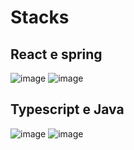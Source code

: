 # Stacks
## React e spring
![image](https://github.com/DanielFreitassc/lista_telefonica_react_and_spring/assets/129224303/d387914b-e58f-4ad6-8783-37ed319036fb) ![image](https://github.com/DanielFreitassc/lista_telefonica_react_and_spring/assets/129224303/f816c90d-4e44-4878-9a33-22d324c64572)

## Typescript e Java

![image](https://github.com/DanielFreitassc/lista_telefonica_react_and_spring/assets/129224303/1279fa48-ac26-4ff0-b2ae-5a869f29c696) ![image](https://github.com/DanielFreitassc/lista_telefonica_react_and_spring/assets/129224303/f51ca0b7-0798-4132-b784-22acfe8e6e5d)
